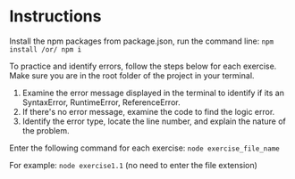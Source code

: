 # Instructions

Install the npm packages from package.json, run the command line:
`npm install /or/ npm i`

To practice and identify errors, follow the steps below for each exercise.
Make sure you are in the root folder of the project in your terminal.

1. Examine the error message displayed in the terminal to identify if its an SyntaxError, RuntimeError, ReferenceError.
2. If there's no error message, examine the code to find the logic error.
3. Identify the error type, locate the line number, and explain the nature of the problem.

Enter the following command for each exercise:
`node exercise_file_name`

For example: `node exercise1.1` (no need to enter the file extension)